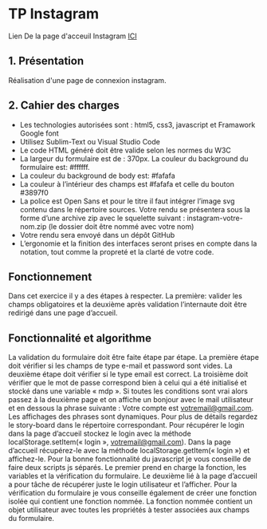 # TP Instagram
Lien De la page d'acceuil Instagram [ICI](https://raharisonkevin.github.io/tp_instagram/)

## 1. Présentation
 Réalisation d'une page de connexion instagram.

## 2. Cahier des charges
* Les technologies autorisées sont : html5, css3, javascript et Framawork Google font
* Utilisez Sublim-Text ou Visual Studio Code
* Le code HTML généré doit être valide selon les normes du W3C
* La largeur du formulaire est de : 370px. La couleur du background du formulaire est: #ffffff.
* La couleur du background de body est: #fafafa
* La couleur à l’intérieur des champs est #fafafa et celle du bouton #3897f0
* La police est Open Sans et pour le titre il faut intégrer l’image svg contenu dans le répertoire 
sources.
Votre rendu se présentera sous la forme d’une archive zip avec le squelette suivant : 
instagram-votre-nom.zip (le dossier doit être nommé avec votre nom)
* Votre rendu sera envoyé dans un dépôt GitHub
* L’ergonomie et la finition des interfaces seront prises en compte dans la notation, tout 
comme la propreté et la clarté de votre code.

## Fonctionnement 
Dans cet exercice il y a des étapes à respecter. La première: valider les champs obligatoires et la 
deuxième après validation l’internaute doit être redirigé dans une page d’accueil.

## Fonctionnalité et algorithme

La validation du formulaire doit être faite étape par étape. La première étape doit vérifier si les 
champs de type e-mail et password sont vides. La deuxième étape doit vérifier si le type email est 
correct. La troisième doit vérifier que le mot de passe correspond bien à celui qui a été initialisé et 
stocké dans une variable « mdp ». Si toutes les conditions sont vrai alors passez à la deuxième page 
et on affiche un bonjour avec le mail utilisateur et en dessous la phrase suivante : Votre compte est 
votremail@gmail.com. Les affichages des phrases sont dynamiques. Pour plus de détails regardez le 
story-board dans le répertoire correspondant.
Pour récupérer le login dans la page d’accueil stockez le login avec la méthode 
localStorage.setItem(« login », votremail@gmail.com). Dans la page d’accueil récupérez-le avec la 
méthode localStorage.getItem(« login ») et affichez-le.
Pour la bonne fonctionnalité du javascript je vous conseille de faire deux scripts js séparés. Le 
premier prend en charge la fonction, les variables et la vérification du formulaire. Le deuxième lié à la 
page d’accueil a pour tâche de récupérer juste le login utilisateur et l’afficher. Pour la vérification du 
formulaire je vous conseille également de créer une fonction isolée qui contient une fonction 
nommée. La fonction nommée contient un objet utilisateur avec toutes les propriétés à tester 
associées aux champs du formulaire.

